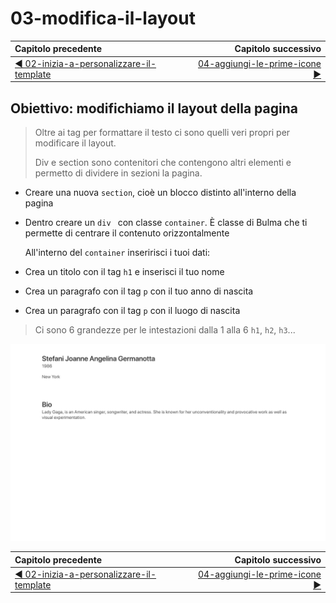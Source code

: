 # 03-modifica-il-layout

| Capitolo precedente  | Capitolo successivo     |
| :--------------- | ---------------: |
| [◀︎ 02-inizia-a-personalizzare-il-template](../02-inizia-a-personalizzare-il-template)| [04-aggiungi-le-prime-icone ▶︎](../04-aggiungi-le-prime-icone) |

## Obiettivo: modifichiamo il layout della pagina

> Oltre ai tag per formattare il testo ci sono quelli veri propri per modificare il layout.
> 
> Div e section sono contenitori che contengono altri elementi e permetto di dividere in sezioni la pagina.

* Creare una nuova `section`, cioè un blocco distinto all'interno della pagina 
* Dentro creare un `div ` con classe `container`. È classe di Bulma che ti permette di centrare il contenuto orizzontalmente

  All'interno del `container` inseririsci i tuoi dati:

* Crea un titolo con il tag `h1` e inserisci il tuo nome
* Crea un paragrafo con il tag `p`  con il tuo anno di nascita
* Crea un paragrafo con il tag `p`  con il luogo di nascita

> Ci sono 6 grandezze per le intestazioni dalla 1 alla 6 `h1`, `h2`, `h3`...



<kbd>![03-image](../assets/Lessons/03-image.png)</kbd>

| Capitolo precedente  | Capitolo successivo     |
| :--------------- | ---------------: |
| [◀︎ 02-inizia-a-personalizzare-il-template](../02-inizia-a-personalizzare-il-template)| [04-aggiungi-le-prime-icone ▶︎](../04-aggiungi-le-prime-icone) |

